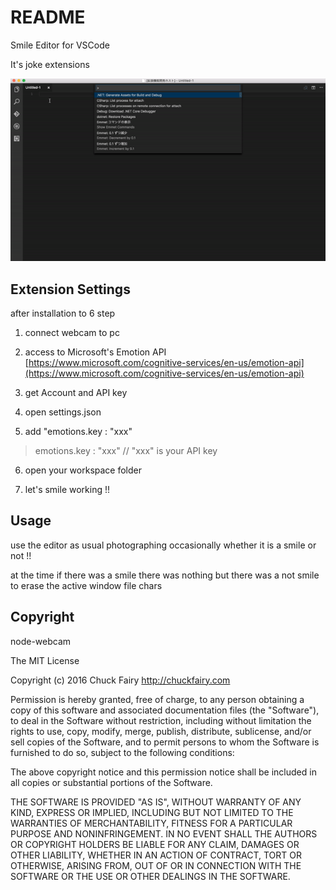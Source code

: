 # README 

Smile Editor for VSCode 

It's joke extensions

![demo.gif](resources/demo.gif) 

## Extension Settings 

after installation to 6 step 

1. connect webcam to pc 

2. access to Microsoft's Emotion API [https://www.microsoft.com/cognitive-services/en-us/emotion-api](https://www.microsoft.com/cognitive-services/en-us/emotion-api)  

3. get Account and API key 

4. open settings.json 

5. add "emotions.key : "xxx" 
> emotions.key : "xxx" // "xxx" is your API key 

6. open your workspace folder 

7. let's smile working !! 

## Usage 

use the editor as usual 
photographing occasionally whether it is a smile or not !! 

at the time if there was a smile there was nothing 
but there was a not smile to erase the active window file chars 

## Copyright
node-webcam

The MIT License

Copyright (c) 2016 Chuck Fairy http://chuckfairy.com

Permission is hereby granted, free of charge, to any person obtaining a copy
of this software and associated documentation files (the "Software"), to deal
in the Software without restriction, including without limitation the rights
to use, copy, modify, merge, publish, distribute, sublicense, and/or sell
copies of the Software, and to permit persons to whom the Software is
furnished to do so, subject to the following conditions:

The above copyright notice and this permission notice shall be included in
all copies or substantial portions of the Software.

THE SOFTWARE IS PROVIDED "AS IS", WITHOUT WARRANTY OF ANY KIND, EXPRESS OR
IMPLIED, INCLUDING BUT NOT LIMITED TO THE WARRANTIES OF MERCHANTABILITY,
FITNESS FOR A PARTICULAR PURPOSE AND NONINFRINGEMENT. IN NO EVENT SHALL THE
AUTHORS OR COPYRIGHT HOLDERS BE LIABLE FOR ANY CLAIM, DAMAGES OR OTHER
LIABILITY, WHETHER IN AN ACTION OF CONTRACT, TORT OR OTHERWISE, ARISING FROM,
OUT OF OR IN CONNECTION WITH THE SOFTWARE OR THE USE OR OTHER DEALINGS IN
THE SOFTWARE.

